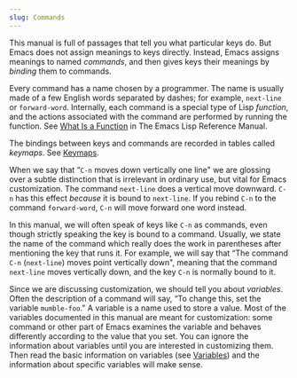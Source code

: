```yaml
---
slug: Commands
---
```


This manual is full of passages that tell you what particular keys do. But Emacs does not assign meanings to keys directly. Instead, Emacs assigns meanings to named *commands*, and then gives keys their meanings by *binding* them to commands.

Every command has a name chosen by a programmer. The name is usually made of a few English words separated by dashes; for example, `next-line` or `forward-word`. Internally, each command is a special type of Lisp *function*, and the actions associated with the command are performed by running the function. See [What Is a Function](https://www.gnu.org/software/emacs/manual/html_mono/elisp.html#What-Is-a-Function) in The Emacs Lisp Reference Manual.

The bindings between keys and commands are recorded in tables called *keymaps*. See [Keymaps](/docs/emacs/Keymaps).

When we say that “`C-n` moves down vertically one line" we are glossing over a subtle distinction that is irrelevant in ordinary use, but vital for Emacs customization. The command `next-line` does a vertical move downward. `C-n` has this effect *because* it is bound to `next-line`. If you rebind `C-n` to the command `forward-word`, `C-n` will move forward one word instead.

In this manual, we will often speak of keys like `C-n` as commands, even though strictly speaking the key is bound to a command. Usually, we state the name of the command which really does the work in parentheses after mentioning the key that runs it. For example, we will say that “The command `C-n` (`next-line`) moves point vertically down", meaning that the command `next-line` moves vertically down, and the key `C-n` is normally bound to it.

Since we are discussing customization, we should tell you about *variables*. Often the description of a command will say, “To change this, set the variable `mumble-foo`." A variable is a name used to store a value. Most of the variables documented in this manual are meant for customization: some command or other part of Emacs examines the variable and behaves differently according to the value that you set. You can ignore the information about variables until you are interested in customizing them. Then read the basic information on variables (see [Variables](/docs/emacs/Variables)) and the information about specific variables will make sense.
